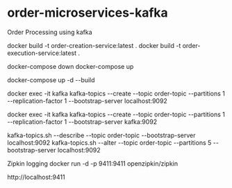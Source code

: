 # order-microservices-kafka

Order Processing using kafka

docker build -t order-creation-service:latest .
docker build -t order-execution-service:latest .

docker-compose down
docker-compose up

docker-compose up -d --build

docker exec -it kafka kafka-topics --create --topic order-topic --partitions 1 --replication-factor 1 --bootstrap-server localhost:9092

docker exec -it kafka kafka-topics --create --topic order-topic --partitions 1 --replication-factor 1 --bootstrap-server kafka:9092

kafka-topics.sh --describe --topic order-topic --bootstrap-server localhost:9092
kafka-topics.sh --alter --topic order-topic --partitions 5 --bootstrap-server localhost:9092

Zipkin logging
docker run -d -p 9411:9411 openzipkin/zipkin

http://localhost:9411

